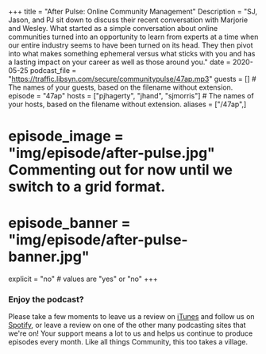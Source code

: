 +++
title = "After Pulse: Online Community Management"
Description = "SJ, Jason, and PJ sit down to discuss their recent conversation with Marjorie and Wesley. What started as a simple conversation about online communities turned into an opportunity to learn from experts at a time when our entire industry seems to have been turned on its head. They then pivot into what makes something ephemeral versus what sticks with you and has a lasting impact on your career as well as those around you."
date = 2020-05-25
podcast_file = "https://traffic.libsyn.com/secure/communitypulse/47ap.mp3"
guests = [] # The names of your guests, based on the filename without extension.
episode = "47ap"
hosts = ["pjhagerty", "jhand", "sjmorris"] # The names of your hosts, based on the filename without extension.
aliases = ["/47ap",]
# episode_image = "img/episode/after-pulse.jpg" Commenting out for now until we switch to a grid format.
# episode_banner = "img/episode/after-pulse-banner.jpg"
explicit = "no" # values are "yes" or "no"
+++

### Enjoy the podcast?
Please take a few moments to leave us a review on [iTunes](https://itunes.apple.com/us/podcast/community-pulse/id1218368182?mt=2) and follow us on [Spotify](https://open.spotify.com/show/3I7g5WfMSgpWu38zZMjet?si=565TMb81SaWwrJYbAIeOxQ), or leave a review on one of the other many podcasting sites that we're on! Your support means a lot to us and helps us continue to produce episodes every month. Like all things Community, this too takes a village.
